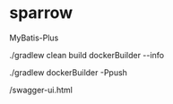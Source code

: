 # sparrow


MyBatis-Plus

./gradlew clean build dockerBuilder --info

./gradlew dockerBuilder -Ppush

/swagger-ui.html